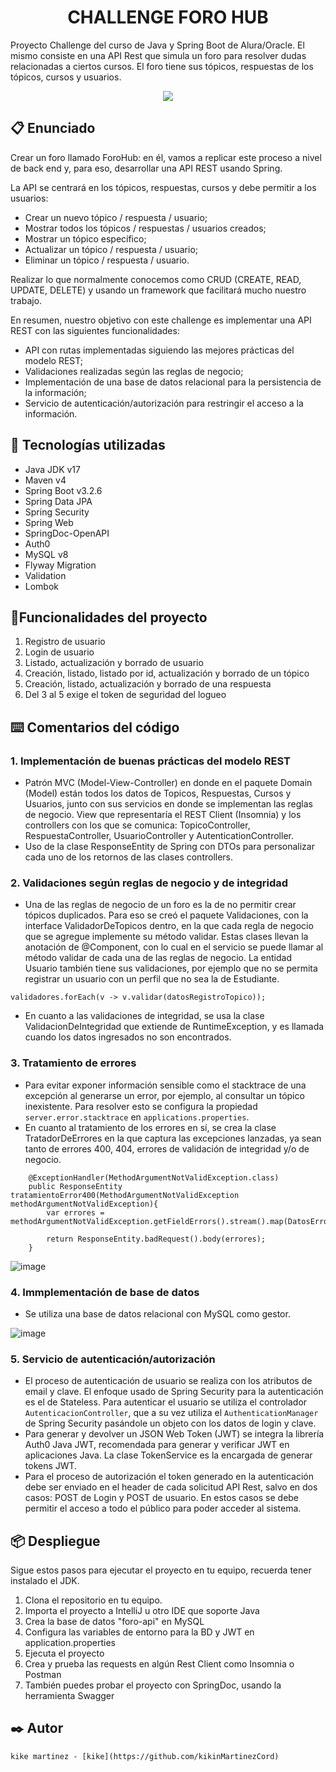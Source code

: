 <h1 align="center"> CHALLENGE FORO HUB </h1>

Proyecto Challenge del curso de Java y Spring Boot de Alura/Oracle.
El mismo consiste en una API Rest que simula un foro para resolver dudas relacionadas a ciertos cursos.
El foro tiene sus tópicos, respuestas de los tópicos, cursos y usuarios.

<p align="center">
<img src="https://github.com/crismkle/challenge-foro-hub/assets/122938039/86e9f180-ddda-4059-8b46-911a742ecfe5">
</p>

## :clipboard: Enunciado

Crear un foro llamado ForoHub: en él, vamos a replicar este proceso a nivel de back end y, para eso, desarrollar una API REST usando Spring.

La API se centrará en los tópicos, respuestas, cursos y debe permitir a los usuarios:

- Crear un nuevo tópico / respuesta / usuario;
- Mostrar todos los tópicos / respuestas / usuarios creados;
- Mostrar un tópico específico;
- Actualizar un tópico / respuesta / usuario;
- Eliminar un tópico / respuesta / usuario.

Realizar lo que normalmente conocemos como CRUD (CREATE, READ, UPDATE, DELETE) y usando un framework que facilitará mucho nuestro trabajo.

En resumen, nuestro objetivo con este challenge es implementar una API REST con las siguientes funcionalidades:

- API con rutas implementadas siguiendo las mejores prácticas del modelo REST;
- Validaciones realizadas según las reglas de negocio;
- Implementación de una base de datos relacional para la persistencia de la información;
- Servicio de autenticación/autorización para restringir el acceso a la información.


## :toolbox: Tecnologías utilizadas
- Java JDK v17
- Maven v4
- Spring Boot v3.2.6
- Spring Data JPA
- Spring Security
- Spring Web
- SpringDoc-OpenAPI
- Auth0
- MySQL v8
- Flyway Migration
- Validation
- Lombok


## :hammer:Funcionalidades del proyecto
1. Registro de usuario
2. Login de usuario
3. Listado, actualización y borrado de usuario
4. Creación, listado, listado por id, actualización y borrado de un tópico
5. Creación, listado, actualización y borrado de una respuesta
6. Del 3 al 5 exige el token de seguridad del logueo


## :keyboard: Comentarios del código

### 1. Implementación de buenas prácticas del modelo REST
- Patrón MVC (Model-View-Controller) en donde en el paquete Domain (Model) están todos los datos de Topicos, Respuestas, Cursos y Usuarios, junto con sus servicios en donde se implementan las reglas de negocio.
View que representaría el REST Client (Insomnia) y los controllers con los que se comunica: TopicoController, RespuestaController, UsuarioController y AutenticationController.
- Uso de la clase ResponseEntity de Spring con DTOs para personalizar cada uno de los retornos de las clases controllers.

### 2. Validaciones según reglas de negocio y de integridad
- Una de las reglas de negocio de un foro es la de no permitir crear tópicos duplicados. Para eso se creó el paquete Validaciones, con la interface ValidadorDeTopicos dentro, en la que cada regla de negocio que se agregue implemente su método validar. Estas clases llevan la anotación de @Component, con lo cual en el servicio se puede llamar al método validar de cada una de las reglas de negocio. La entidad Usuario también tiene sus validaciones, por ejemplo que no se permita registrar un usuario con un perfil que no sea la de Estudiante.
```
validadores.forEach(v -> v.validar(datosRegistroTopico));
```
- En cuanto a las validaciones de integridad, se usa la clase ValidacionDeIntegridad que extiende de RuntimeException, y es llamada cuando los datos ingresados no son encontrados.

### 3. Tratamiento de errores
- Para evitar exponer información sensible como el stacktrace de una excepción al generarse un error, por ejemplo, al consultar un tópico inexistente. Para resolver esto se configura la propiedad `server.error.stacktrace` en `applications.properties`.
- En cuanto al tratamiento de los errores en sí, se crea la clase TratadorDeErrores en la que captura las excepciones lanzadas, ya sean tanto de errores 400, 404, errores de validación de integridad y/o de negocio.
```
    @ExceptionHandler(MethodArgumentNotValidException.class)
    public ResponseEntity tratamientoError400(MethodArgumentNotValidException methodArgumentNotValidException){
        var errores = methodArgumentNotValidException.getFieldErrors().stream().map(DatosErrorValidacion::new).toList();

        return ResponseEntity.badRequest().body(errores);
    }
```

![image](https://github.com/crismkle/challenge-foro-hub/assets/122938039/f6238490-f9d2-44fc-8432-772a2692084d)


### 4. Immplementación de base de datos
- Se utiliza una base de datos relacional con MySQL como gestor.

![image](https://github.com/crismkle/challenge-foro-hub/assets/122938039/26d2855b-5213-43c2-a8f0-f88355d57f53)


### 5. Servicio de autenticación/autorización
- El proceso de autenticación de usuario se realiza con los atributos de email y clave. El enfoque usado de Spring Security para la autenticación es el de Stateless.
Para autenticar el usuario se utiliza el controlador `AutenticacionController`, que a su vez utiliza el `AuthenticationManager` de Spring Security pasándole un objeto con los datos de login y clave.
- Para generar y devolver un JSON Web Token (JWT) se integra la librería Auth0 Java JWT, recomendada para generar y verificar JWT en aplicaciones Java. La clase TokenService es la encargada de generar tokens JWT.
- Para el proceso de autorización el token generado en la autenticación debe ser enviado en el header de cada solicitud API Rest, salvo en dos casos: POST de Login y POST de usuario. En estos casos se debe permitir el acceso a todo el público para poder acceder al sistema.


## 📦 Despliegue

Sigue estos pasos para ejecutar el proyecto en tu equipo, recuerda tener instalado el JDK.
1. Clona el repositorio en tu equipo.
2. Importa el proyecto a IntelliJ u otro IDE que soporte Java
3. Crea la base de datos "foro-api" en MySQL
4. Configura las variables de entorno para la BD y JWT en application.properties
5. Ejecuta el proyecto
6. Crea y prueba las requests en algún Rest Client como Insomnia o Postman
7. También puedes probar el proyecto con SpringDoc, usando la herramienta Swagger



## ✒️ Autor
    kike martinez - [kike](https://github.com/kikinMartinezCord)
